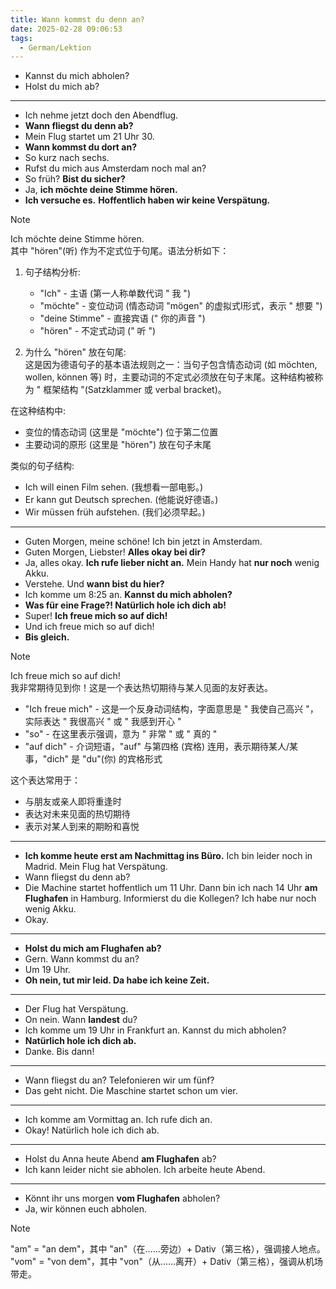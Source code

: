 ```yaml
---
title: Wann kommst du denn an?
date: 2025-02-28 09:06:53
tags:
  - German/Lektion
---
```

- Kannst du mich abholen?
- Holst du mich ab?
---
- Ich nehme jetzt doch den Abendflug.
- **Wann fliegst du denn ab?**
- Mein Flug startet um 21 Uhr 30.
- **Wann kommst du dort an?**
- So kurz nach sechs.
- Rufst du mich aus Amsterdam noch mal an?
- So früh? **Bist du sicher?**
- Ja, **ich möchte deine Stimme hören.**
- **Ich versuche es.** **Hoffentlich haben wir keine Verspätung.**

> [!NOTE]
>
> Ich möchte deine Stimme hören.  
> 其中 "hören"(听) 作为不定式位于句尾。语法分析如下：
>
> 1. 句子结构分析:
>    - "Ich" - 主语 (第一人称单数代词 " 我 ")
>    - "möchte" - 变位动词 (情态动词 "mögen" 的虚拟式Ⅰ形式，表示 " 想要 ")
>    - "deine Stimme" - 直接宾语 (" 你的声音 ")
>    - "hören" - 不定式动词 (" 听 ")
>
> 2. 为什么 "hören" 放在句尾:  
> 这是因为德语句子的基本语法规则之一：当句子包含情态动词 (如 möchten, wollen, können 等) 时，主要动词的不定式必须放在句子末尾。这种结构被称为 " 框架结构 "(Satzklammer 或 verbal bracket)。
>
> 在这种结构中:
>    - 变位的情态动词 (这里是 "möchte") 位于第二位置
>    - 主要动词的原形 (这里是 "hören") 放在句子末尾
>
> 类似的句子结构:
>    - Ich will einen Film sehen. (我想看一部电影。)
>    - Er kann gut Deutsch sprechen. (他能说好德语。)
>    - Wir müssen früh aufstehen. (我们必须早起。)

---
- Guten Morgen, meine schöne! Ich bin jetzt in Amsterdam.
- Guten Morgen, Liebster! **Alles okay bei dir?**
- Ja, alles okay. **Ich rufe lieber nicht an.** Mein Handy hat **nur noch** wenig Akku.
- Verstehe. Und **wann bist du hier?**
- Ich komme um 8:25 an. **Kannst du mich abholen?**
- **Was für eine Frage?! Natürlich hole ich dich ab!**
- Super! **Ich freue mich so auf dich!**
- Und ich freue mich so auf dich!
- **Bis gleich.**

> [!NOTE]
>
> Ich freue mich so auf dich!  
> 我非常期待见到你！这是一个表达热切期待与某人见面的友好表达。
>
>
> - "Ich freue mich" - 这是一个反身动词结构，字面意思是 " 我使自己高兴 "，实际表达 " 我很高兴 " 或 " 我感到开心 "
> - "so" - 在这里表示强调，意为 " 非常 " 或 " 真的 "
> - "auf dich" - 介词短语，"auf" 与第四格 (宾格) 连用，表示期待某人/某事，"dich" 是 "du"(你) 的宾格形式
>
> 这个表达常用于：
> - 与朋友或亲人即将重逢时
> - 表达对未来见面的热切期待
> - 表示对某人到来的期盼和喜悦

---
- **Ich komme heute erst am Nachmittag ins Büro.** Ich bin leider noch in Madrid. Mein Flug hat Verspätung.
- Wann fliegst du denn ab?
- Die Machine startet hoffentlich um 11 Uhr. Dann bin ich nach 14 Uhr **am Flughafen** in Hamburg. Informierst du die Kollegen? Ich habe nur noch wenig Akku.
- Okay.
---
- **Holst du mich am Flughafen ab?**
- Gern. Wann kommst du an?
- Um 19 Uhr.
- **Oh nein, tut mir leid. Da habe ich keine Zeit.**
---
- Der Flug hat Verspätung.
- On nein. Wann **landest** du?
- Ich komme um 19 Uhr in Frankfurt an. Kannst du mich abholen?
- **Natürlich hole ich dich ab.**
- Danke. Bis dann!
---
- Wann fliegst du an? Telefonieren wir um fünf?
- Das geht nicht. Die Maschine startet schon um vier.
---
- Ich komme am Vormittag an. Ich rufe dich an.
- Okay! Natürlich hole ich dich ab.
---
- Holst du Anna heute Abend **am Flughafen** ab?
- Ich kann leider nicht sie abholen. Ich arbeite heute Abend.
---
- Könnt ihr uns morgen **vom Flughafen** abholen?
- Ja, wir können euch abholen.

> [!NOTE]
>
> "am" = "an dem"，其中 "an"（在……旁边）+ Dativ（第三格），强调接人地点。  
> "vom" = "von dem"，其中 "von"（从……离开）+ Dativ（第三格），强调从机场带走。
